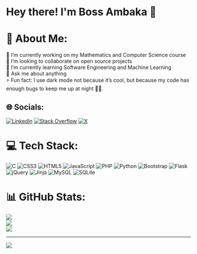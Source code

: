 # Hey there! I'm Boss Ambaka  👋

# 💫 About Me:
🔭 I’m currently working on my Mathematics and Computer Science course<br>👯 I’m looking to collaborate on open source projects<br>🌱 I’m currently learning Software Engineering and Machine Learning<br>💬 Ask me about anything<br>⚡ Fun fact: I use dark mode not because it’s cool, but because my code has enough bugs to keep me up at night 🐛🌙.


## 🌐 Socials:
[![LinkedIn](https://img.shields.io/badge/LinkedIn-%230077B5.svg?logo=linkedin&logoColor=white)](https://linkedin.com/in/boss-ambaka-261136291) [![Stack Overflow](https://img.shields.io/badge/-Stackoverflow-FE7A16?logo=stack-overflow&logoColor=white)](https://stackoverflow.com/users/22507697) [![X](https://img.shields.io/badge/X-black.svg?logo=X&logoColor=white)](https://x.com/@Bossieambaka) 

# 💻 Tech Stack:
![C](https://img.shields.io/badge/c-%2300599C.svg?style=for-the-badge&logo=c&logoColor=white) ![CSS3](https://img.shields.io/badge/css3-%231572B6.svg?style=for-the-badge&logo=css3&logoColor=white) ![HTML5](https://img.shields.io/badge/html5-%23E34F26.svg?style=for-the-badge&logo=html5&logoColor=white) ![JavaScript](https://img.shields.io/badge/javascript-%23323330.svg?style=for-the-badge&logo=javascript&logoColor=%23F7DF1E) ![PHP](https://img.shields.io/badge/php-%23777BB4.svg?style=for-the-badge&logo=php&logoColor=white) ![Python](https://img.shields.io/badge/python-3670A0?style=for-the-badge&logo=python&logoColor=ffdd54) ![Bootstrap](https://img.shields.io/badge/bootstrap-%238511FA.svg?style=for-the-badge&logo=bootstrap&logoColor=white) ![Flask](https://img.shields.io/badge/flask-%23000.svg?style=for-the-badge&logo=flask&logoColor=white) ![jQuery](https://img.shields.io/badge/jquery-%230769AD.svg?style=for-the-badge&logo=jquery&logoColor=white) ![Jinja](https://img.shields.io/badge/jinja-white.svg?style=for-the-badge&logo=jinja&logoColor=black) ![MySQL](https://img.shields.io/badge/mysql-4479A1.svg?style=for-the-badge&logo=mysql&logoColor=white) ![SQLite](https://img.shields.io/badge/sqlite-%2307405e.svg?style=for-the-badge&logo=sqlite&logoColor=white)
# 📊 GitHub Stats:
![](https://github-readme-stats.vercel.app/api?username=bossambani&theme=react&hide_border=false&include_all_commits=true&count_private=true)<br/>
![](https://github-readme-streak-stats.herokuapp.com/?user=bossambani&theme=react&hide_border=false)<br/>
![](https://github-readme-stats.vercel.app/api/top-langs/?username=bossambani&theme=react&hide_border=false&include_all_commits=true&count_private=true&layout=compact)

---
[![](https://visitcount.itsvg.in/api?id=bossambani&icon=5&color=0)](https://visitcount.itsvg.in)

<!-- Proudly created with GPRM ( https://gprm.itsvg.in ) -->
